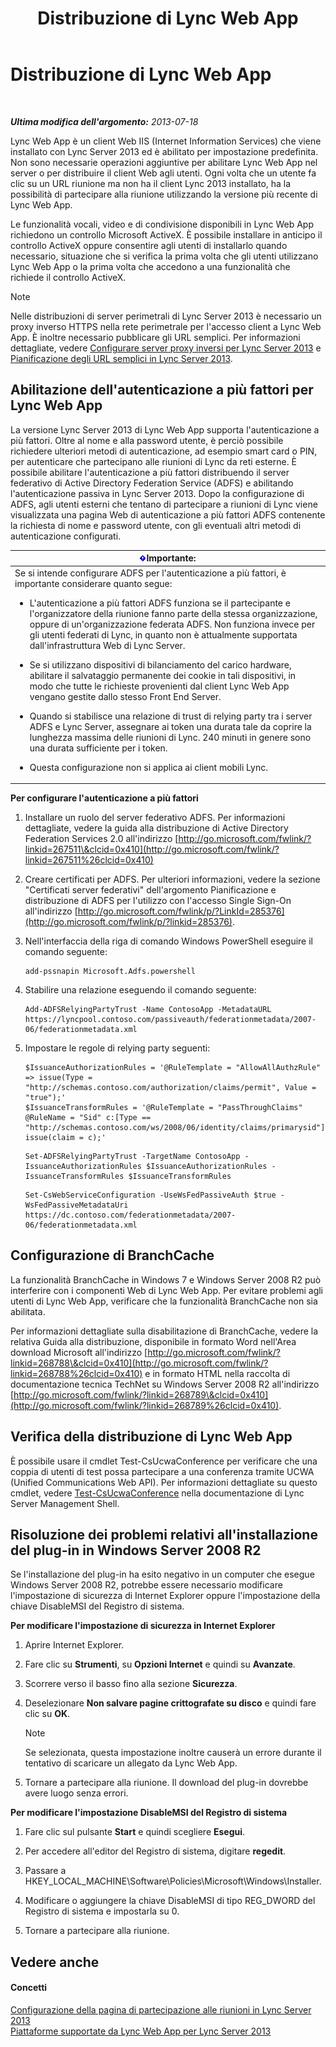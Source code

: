 ﻿---
title: Distribuzione di Lync Web App
TOCTitle: Distribuzione di Lync Web App
ms:assetid: b6301e98-051c-4e4b-8e10-ec922a8f508a
ms:mtpsurl: https://technet.microsoft.com/it-it/library/JJ205190(v=OCS.15)
ms:contentKeyID: 49301739
ms.date: 08/24/2015
mtps_version: v=OCS.15
ms.translationtype: HT
---

# Distribuzione di Lync Web App

 

_**Ultima modifica dell'argomento:** 2013-07-18_

Lync Web App è un client Web IIS (Internet Information Services) che viene installato con Lync Server 2013 ed è abilitato per impostazione predefinita. Non sono necessarie operazioni aggiuntive per abilitare Lync Web App nel server o per distribuire il client Web agli utenti. Ogni volta che un utente fa clic su un URL riunione ma non ha il client Lync 2013 installato, ha la possibilità di partecipare alla riunione utilizzando la versione più recente di Lync Web App.

Le funzionalità vocali, video e di condivisione disponibili in Lync Web App richiedono un controllo Microsoft ActiveX. È possibile installare in anticipo il controllo ActiveX oppure consentire agli utenti di installarlo quando necessario, situazione che si verifica la prima volta che gli utenti utilizzano Lync Web App o la prima volta che accedono a una funzionalità che richiede il controllo ActiveX.


> [!NOTE]
> Nelle distribuzioni di server perimetrali di Lync Server 2013 è necessario un proxy inverso HTTPS nella rete perimetrale per l'accesso client a Lync Web App. È inoltre necessario pubblicare gli URL semplici. Per informazioni dettagliate, vedere <A href="lync-server-2013-setting-up-reverse-proxy-servers.md">Configurare server proxy inversi per Lync Server 2013</A> e <A href="lync-server-2013-planning-for-simple-urls.md">Pianificazione degli URL semplici in Lync Server 2013</A>.



## Abilitazione dell'autenticazione a più fattori per Lync Web App

La versione Lync Server 2013 di Lync Web App supporta l'autenticazione a più fattori. Oltre al nome e alla password utente, è perciò possibile richiedere ulteriori metodi di autenticazione, ad esempio smart card o PIN, per autenticare che partecipano alle riunioni di Lync da reti esterne. È possibile abilitare l'autenticazione a più fattori distribuendo il server federativo di Active Directory Federation Service (ADFS) e abilitando l'autenticazione passiva in Lync Server 2013. Dopo la configurazione di ADFS, agli utenti esterni che tentano di partecipare a riunioni di Lync viene visualizzata una pagina Web di autenticazione a più fattori ADFS contenente la richiesta di nome e password utente, con gli eventuali altri metodi di autenticazione configurati.

<table>
<colgroup>
<col style="width: 100%" />
</colgroup>
<thead>
<tr class="header">
<th><img src="images/Gg412908.important(OCS.15).gif" title="important" alt="important" />Importante:</th>
</tr>
</thead>
<tbody>
<tr class="odd">
<td>Se si intende configurare ADFS per l'autenticazione a più fattori, è importante considerare quanto segue:
<ul>
<li><p>L'autenticazione a più fattori ADFS funziona se il partecipante e l'organizzatore della riunione fanno parte della stessa organizzazione, oppure di un'organizzazione federata ADFS. Non funziona invece per gli utenti federati di Lync, in quanto non è attualmente supportata dall'infrastruttura Web di Lync Server.</p></li>
<li><p>Se si utilizzano dispositivi di bilanciamento del carico hardware, abilitare il salvataggio permanente dei cookie in tali dispositivi, in modo che tutte le richieste provenienti dal client Lync Web App vengano gestite dallo stesso Front End Server.</p></li>
<li><p>Quando si stabilisce una relazione di trust di relying party tra i server ADFS e Lync Server, assegnare ai token una durata tale da coprire la lunghezza massima delle riunioni di Lync. 240 minuti in genere sono una durata sufficiente per i token.</p></li>
<li><p>Questa configurazione non si applica ai client mobili Lync.</p></li>
</ul></td>
</tr>
</tbody>
</table>


**Per configurare l'autenticazione a più fattori**

1.  Installare un ruolo del server federativo ADFS. Per informazioni dettagliate, vedere la guida alla distribuzione di Active Directory Federation Services 2.0 all'indirizzo [http://go.microsoft.com/fwlink/?linkid=267511\&clcid=0x410](http://go.microsoft.com/fwlink/?linkid=267511%26clcid=0x410)

2.  Creare certificati per ADFS. Per ulteriori informazioni, vedere la sezione "Certificati server federativi" dell'argomento Pianificazione e distribuzione di ADFS per l'utilizzo con l'accesso Single Sign-On all'indirizzo [http://go.microsoft.com/fwlink/p/?LinkId=285376](http://go.microsoft.com/fwlink/p/?linkid=285376).

3.  Nell'interfaccia della riga di comando Windows PowerShell eseguire il comando seguente:
    
        add-pssnapin Microsoft.Adfs.powershell

4.  Stabilire una relazione eseguendo il comando seguente:
    
        Add-ADFSRelyingPartyTrust -Name ContosoApp -MetadataURL https://lyncpool.contoso.com/passiveauth/federationmetadata/2007-06/federationmetadata.xml

5.  Impostare le regole di relying party seguenti:
    
    ```
    $IssuanceAuthorizationRules = '@RuleTemplate = "AllowAllAuthzRule" => issue(Type = "http://schemas.contoso.com/authorization/claims/permit", Value = "true");'
    $IssuanceTransformRules = '@RuleTemplate = "PassThroughClaims" @RuleName = "Sid" c:[Type == "http://schemas.contoso.com/ws/2008/06/identity/claims/primarysid"]=> issue(claim = c);'
    ```
    ```
    Set-ADFSRelyingPartyTrust -TargetName ContosoApp -IssuanceAuthorizationRules $IssuanceAuthorizationRules -IssuanceTransformRules $IssuanceTransformRules
    ```
    ```
    Set-CsWebServiceConfiguration -UseWsFedPassiveAuth $true -WsFedPassiveMetadataUri https://dc.contoso.com/federationmetadata/2007-06/federationmetadata.xml
    ```

## Configurazione di BranchCache

La funzionalità BranchCache in Windows 7 e Windows Server 2008 R2 può interferire con i componenti Web di Lync Web App. Per evitare problemi agli utenti di Lync Web App, verificare che la funzionalità BranchCache non sia abilitata.

Per informazioni dettagliate sulla disabilitazione di BranchCache, vedere la relativa Guida alla distribuzione, disponibile in formato Word nell'Area download Microsoft all'indirizzo [http://go.microsoft.com/fwlink/?linkid=268788\&clcid=0x410](http://go.microsoft.com/fwlink/?linkid=268788%26clcid=0x410) e in formato HTML nella raccolta di documentazione tecnica TechNet su Windows Server 2008 R2 all'indirizzo [http://go.microsoft.com/fwlink/?linkid=268789\&clcid=0x410](http://go.microsoft.com/fwlink/?linkid=268789%26clcid=0x410).

## Verifica della distribuzione di Lync Web App

È possibile usare il cmdlet Test-CsUcwaConference per verificare che una coppia di utenti di test possa partecipare a una conferenza tramite UCWA (Unified Communications Web API). Per informazioni dettagliate su questo cmdlet, vedere [Test-CsUcwaConference](https://docs.microsoft.com/en-us/powershell/module/skype/Test-CsUcwaConference) nella documentazione di Lync Server Management Shell.

## Risoluzione dei problemi relativi all'installazione del plug-in in Windows Server 2008 R2

Se l'installazione del plug-in ha esito negativo in un computer che esegue Windows Server 2008 R2, potrebbe essere necessario modificare l'impostazione di sicurezza di Internet Explorer oppure l'impostazione della chiave DisableMSI del Registro di sistema.

**Per modificare l'impostazione di sicurezza in Internet Explorer**

1.  Aprire Internet Explorer.

2.  Fare clic su **Strumenti**, su **Opzioni Internet** e quindi su **Avanzate**.

3.  Scorrere verso il basso fino alla sezione **Sicurezza**.

4.  Deselezionare **Non salvare pagine crittografate su disco** e quindi fare clic su **OK**.
    

    > [!NOTE]
    > Se selezionata, questa impostazione inoltre causerà un errore durante il tentativo di scaricare un allegato da Lync Web App.



5.  Tornare a partecipare alla riunione. Il download del plug-in dovrebbe avere luogo senza errori.

**Per modificare l'impostazione DisableMSI del Registro di sistema**

1.  Fare clic sul pulsante **Start** e quindi scegliere **Esegui**.

2.  Per accedere all'editor del Registro di sistema, digitare **regedit**.

3.  Passare a HKEY\_LOCAL\_MACHINE\\Software\\Policies\\Microsoft\\Windows\\Installer.

4.  Modificare o aggiungere la chiave DisableMSI di tipo REG\_DWORD del Registro di sistema e impostarla su 0.

5.  Tornare a partecipare alla riunione.

## Vedere anche

#### Concetti

[Configurazione della pagina di partecipazione alle riunioni in Lync Server 2013](lync-server-2013-configuring-the-meeting-join-page.md)  
[Piattaforme supportate da Lync Web App per Lync Server 2013](lync-server-2013-lync-web-app-supported-platforms.md)

